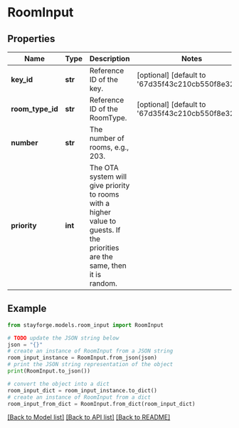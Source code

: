 # RoomInput


## Properties

Name | Type | Description | Notes
------------ | ------------- | ------------- | -------------
**key_id** | **str** | Reference ID of the key. | [optional] [default to '67d35f43c210cb550f8e32ef']
**room_type_id** | **str** | Reference ID of the RoomType. | [optional] [default to '67d35f43c210cb550f8e32f0']
**number** | **str** | The number of rooms, e.g., 203. | 
**priority** | **int** | The OTA system will give priority to rooms with a higher value to guests. If the priorities are the same, then it is random. | 

## Example

```python
from stayforge.models.room_input import RoomInput

# TODO update the JSON string below
json = "{}"
# create an instance of RoomInput from a JSON string
room_input_instance = RoomInput.from_json(json)
# print the JSON string representation of the object
print(RoomInput.to_json())

# convert the object into a dict
room_input_dict = room_input_instance.to_dict()
# create an instance of RoomInput from a dict
room_input_from_dict = RoomInput.from_dict(room_input_dict)
```
[[Back to Model list]](../README.md#documentation-for-models) [[Back to API list]](../README.md#documentation-for-api-endpoints) [[Back to README]](../README.md)


